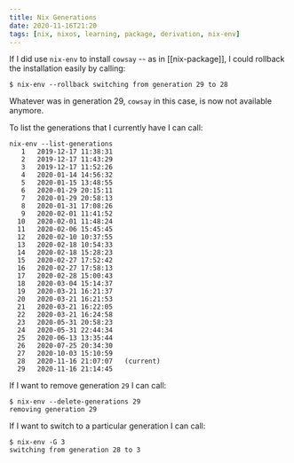 ```yaml
---
title: Nix Generations
date: 2020-11-16T21:20
tags: [nix, nixos, learning, package, derivation, nix-env]
---
```


If I did use `nix-env` to install `cowsay` -- as in [[nix-package]], I could
rollback the installation easily by calling:

```
$ nix-env --rollback switching from generation 29 to 28
```

Whatever was in generation 29, `cowsay` in this case, is now not available
anymore.

To list the generations that I currently have I can call:

```
nix-env --list-generations
   1   2019-12-17 11:38:31
   2   2019-12-17 11:43:29
   3   2019-12-17 11:52:26
   4   2020-01-14 14:56:32
   5   2020-01-15 13:48:55
   6   2020-01-29 20:15:11
   7   2020-01-29 20:58:13
   8   2020-01-31 17:08:26
   9   2020-02-01 11:41:52
  10   2020-02-01 11:48:24
  11   2020-02-06 15:45:45
  12   2020-02-10 10:37:55
  13   2020-02-18 10:54:33
  14   2020-02-18 15:28:23
  15   2020-02-27 17:52:42
  16   2020-02-27 17:58:13
  17   2020-02-28 15:00:43
  18   2020-03-04 15:14:37
  19   2020-03-21 16:21:37
  20   2020-03-21 16:21:53
  21   2020-03-21 16:22:05
  22   2020-03-21 16:24:58
  23   2020-05-31 20:58:23
  24   2020-05-31 22:44:34
  25   2020-06-13 13:35:44
  26   2020-07-25 20:34:30
  27   2020-10-03 15:10:59
  28   2020-11-16 21:07:07   (current)
  29   2020-11-16 21:14:45
```

If I want to remove generation `29` I can call:

```
$ nix-env --delete-generations 29
removing generation 29
```

If I want to switch to a particular generation I can call:

```
$ nix-env -G 3
switching from generation 28 to 3
```
